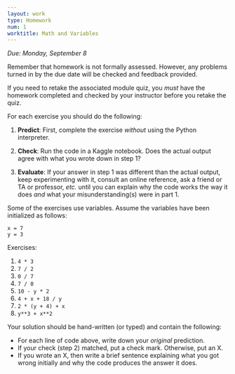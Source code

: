 ```yaml
---
layout: work
type: Homework
num: 1
worktitle: Math and Variables
---
```


*Due: Monday, September 8*

Remember that homework is not formally assessed. However, any problems turned in by the due date will be checked and feedback provided.

If you need to retake the associated module quiz, you *must* have the
homework completed and checked by your instructor before you retake the quiz.

For each exercise you should do the following:

1. **Predict**: First, complete the exercise *without* using the
   Python interpreter.

2. **Check**: Run the code in a Kaggle notebook.  Does the actual
   output agree with what you wrote down in step 1?

3. **Evaluate**: If your answer in step 1 was different than the
   actual output, keep experimenting with it, consult an online
   reference, ask a friend or TA or professor, *etc.* until you can
   explain why the code works the way it does *and* what your
   misunderstanding(s) were in part 1.

Some of the exercises use variables. Assume the variables have been initialized
as follows:
```
x = 7
y = 3
```

Exercises:
1. `4 * 3`
2. `7 / 2`
3. `0 / 7`
4. `7 / 0`
5. `10 - y * 2`
6. `4 + x + 18 / y`
7. `2 * (y + 4) + x`
8. `y**3 + x**2`

Your solution should be hand-written (or typed) and contain the following:

- For each line of code above, write down your *original* prediction.
- If your check (step 2) matched, put a check mark. Otherwise, put an X.
- If you wrote an X, then write a brief sentence explaining what you got wrong initially and why the code produces the answer it does.
